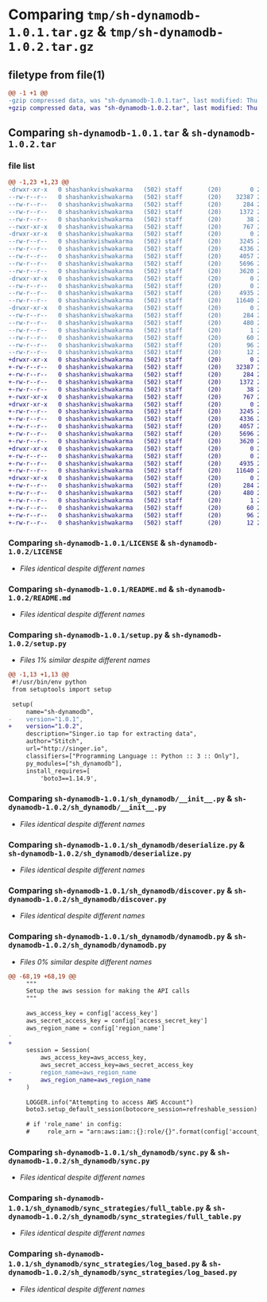 # Comparing `tmp/sh-dynamodb-1.0.1.tar.gz` & `tmp/sh-dynamodb-1.0.2.tar.gz`

## filetype from file(1)

```diff
@@ -1 +1 @@
-gzip compressed data, was "sh-dynamodb-1.0.1.tar", last modified: Thu Jul  6 10:50:43 2023, max compression
+gzip compressed data, was "sh-dynamodb-1.0.2.tar", last modified: Thu Jul  6 10:52:05 2023, max compression
```

## Comparing `sh-dynamodb-1.0.1.tar` & `sh-dynamodb-1.0.2.tar`

### file list

```diff
@@ -1,23 +1,23 @@
-drwxr-xr-x   0 shashankvishwakarma   (502) staff       (20)        0 2023-07-06 10:50:43.439247 sh-dynamodb-1.0.1/
--rw-r--r--   0 shashankvishwakarma   (502) staff       (20)    32387 2023-07-04 06:05:27.000000 sh-dynamodb-1.0.1/LICENSE
--rw-r--r--   0 shashankvishwakarma   (502) staff       (20)      284 2023-07-06 10:50:43.438770 sh-dynamodb-1.0.1/PKG-INFO
--rw-r--r--   0 shashankvishwakarma   (502) staff       (20)     1372 2023-07-06 09:31:12.000000 sh-dynamodb-1.0.1/README.md
--rw-r--r--   0 shashankvishwakarma   (502) staff       (20)       38 2023-07-06 10:50:43.439453 sh-dynamodb-1.0.1/setup.cfg
--rwxr-xr-x   0 shashankvishwakarma   (502) staff       (20)      767 2023-07-06 10:50:34.000000 sh-dynamodb-1.0.1/setup.py
-drwxr-xr-x   0 shashankvishwakarma   (502) staff       (20)        0 2023-07-06 10:50:43.431770 sh-dynamodb-1.0.1/sh_dynamodb/
--rw-r--r--   0 shashankvishwakarma   (502) staff       (20)     3245 2023-07-06 09:31:27.000000 sh-dynamodb-1.0.1/sh_dynamodb/__init__.py
--rw-r--r--   0 shashankvishwakarma   (502) staff       (20)     4336 2023-07-04 06:05:27.000000 sh-dynamodb-1.0.1/sh_dynamodb/deserialize.py
--rw-r--r--   0 shashankvishwakarma   (502) staff       (20)     4057 2023-07-06 09:31:27.000000 sh-dynamodb-1.0.1/sh_dynamodb/discover.py
--rw-r--r--   0 shashankvishwakarma   (502) staff       (20)     5696 2023-07-06 10:48:33.000000 sh-dynamodb-1.0.1/sh_dynamodb/dynamodb.py
--rw-r--r--   0 shashankvishwakarma   (502) staff       (20)     3620 2023-07-06 09:31:27.000000 sh-dynamodb-1.0.1/sh_dynamodb/sync.py
-drwxr-xr-x   0 shashankvishwakarma   (502) staff       (20)        0 2023-07-06 10:50:43.437725 sh-dynamodb-1.0.1/sh_dynamodb/sync_strategies/
--rw-r--r--   0 shashankvishwakarma   (502) staff       (20)        0 2023-07-04 06:05:27.000000 sh-dynamodb-1.0.1/sh_dynamodb/sync_strategies/__init__.py
--rw-r--r--   0 shashankvishwakarma   (502) staff       (20)     4935 2023-07-06 09:31:27.000000 sh-dynamodb-1.0.1/sh_dynamodb/sync_strategies/full_table.py
--rw-r--r--   0 shashankvishwakarma   (502) staff       (20)    11640 2023-07-06 09:31:27.000000 sh-dynamodb-1.0.1/sh_dynamodb/sync_strategies/log_based.py
-drwxr-xr-x   0 shashankvishwakarma   (502) staff       (20)        0 2023-07-06 10:50:43.435519 sh-dynamodb-1.0.1/sh_dynamodb.egg-info/
--rw-r--r--   0 shashankvishwakarma   (502) staff       (20)      284 2023-07-06 10:50:43.000000 sh-dynamodb-1.0.1/sh_dynamodb.egg-info/PKG-INFO
--rw-r--r--   0 shashankvishwakarma   (502) staff       (20)      480 2023-07-06 10:50:43.000000 sh-dynamodb-1.0.1/sh_dynamodb.egg-info/SOURCES.txt
--rw-r--r--   0 shashankvishwakarma   (502) staff       (20)        1 2023-07-06 10:50:43.000000 sh-dynamodb-1.0.1/sh_dynamodb.egg-info/dependency_links.txt
--rw-r--r--   0 shashankvishwakarma   (502) staff       (20)       60 2023-07-06 10:50:43.000000 sh-dynamodb-1.0.1/sh_dynamodb.egg-info/entry_points.txt
--rw-r--r--   0 shashankvishwakarma   (502) staff       (20)       96 2023-07-06 10:50:43.000000 sh-dynamodb-1.0.1/sh_dynamodb.egg-info/requires.txt
--rw-r--r--   0 shashankvishwakarma   (502) staff       (20)       12 2023-07-06 10:50:43.000000 sh-dynamodb-1.0.1/sh_dynamodb.egg-info/top_level.txt
+drwxr-xr-x   0 shashankvishwakarma   (502) staff       (20)        0 2023-07-06 10:52:05.868654 sh-dynamodb-1.0.2/
+-rw-r--r--   0 shashankvishwakarma   (502) staff       (20)    32387 2023-07-04 06:05:27.000000 sh-dynamodb-1.0.2/LICENSE
+-rw-r--r--   0 shashankvishwakarma   (502) staff       (20)      284 2023-07-06 10:52:05.868132 sh-dynamodb-1.0.2/PKG-INFO
+-rw-r--r--   0 shashankvishwakarma   (502) staff       (20)     1372 2023-07-06 09:31:12.000000 sh-dynamodb-1.0.2/README.md
+-rw-r--r--   0 shashankvishwakarma   (502) staff       (20)       38 2023-07-06 10:52:05.868883 sh-dynamodb-1.0.2/setup.cfg
+-rwxr-xr-x   0 shashankvishwakarma   (502) staff       (20)      767 2023-07-06 10:52:00.000000 sh-dynamodb-1.0.2/setup.py
+drwxr-xr-x   0 shashankvishwakarma   (502) staff       (20)        0 2023-07-06 10:52:05.862851 sh-dynamodb-1.0.2/sh_dynamodb/
+-rw-r--r--   0 shashankvishwakarma   (502) staff       (20)     3245 2023-07-06 09:31:27.000000 sh-dynamodb-1.0.2/sh_dynamodb/__init__.py
+-rw-r--r--   0 shashankvishwakarma   (502) staff       (20)     4336 2023-07-04 06:05:27.000000 sh-dynamodb-1.0.2/sh_dynamodb/deserialize.py
+-rw-r--r--   0 shashankvishwakarma   (502) staff       (20)     4057 2023-07-06 09:31:27.000000 sh-dynamodb-1.0.2/sh_dynamodb/discover.py
+-rw-r--r--   0 shashankvishwakarma   (502) staff       (20)     5696 2023-07-06 10:51:40.000000 sh-dynamodb-1.0.2/sh_dynamodb/dynamodb.py
+-rw-r--r--   0 shashankvishwakarma   (502) staff       (20)     3620 2023-07-06 09:31:27.000000 sh-dynamodb-1.0.2/sh_dynamodb/sync.py
+drwxr-xr-x   0 shashankvishwakarma   (502) staff       (20)        0 2023-07-06 10:52:05.867270 sh-dynamodb-1.0.2/sh_dynamodb/sync_strategies/
+-rw-r--r--   0 shashankvishwakarma   (502) staff       (20)        0 2023-07-04 06:05:27.000000 sh-dynamodb-1.0.2/sh_dynamodb/sync_strategies/__init__.py
+-rw-r--r--   0 shashankvishwakarma   (502) staff       (20)     4935 2023-07-06 09:31:27.000000 sh-dynamodb-1.0.2/sh_dynamodb/sync_strategies/full_table.py
+-rw-r--r--   0 shashankvishwakarma   (502) staff       (20)    11640 2023-07-06 09:31:27.000000 sh-dynamodb-1.0.2/sh_dynamodb/sync_strategies/log_based.py
+drwxr-xr-x   0 shashankvishwakarma   (502) staff       (20)        0 2023-07-06 10:52:05.865645 sh-dynamodb-1.0.2/sh_dynamodb.egg-info/
+-rw-r--r--   0 shashankvishwakarma   (502) staff       (20)      284 2023-07-06 10:52:05.000000 sh-dynamodb-1.0.2/sh_dynamodb.egg-info/PKG-INFO
+-rw-r--r--   0 shashankvishwakarma   (502) staff       (20)      480 2023-07-06 10:52:05.000000 sh-dynamodb-1.0.2/sh_dynamodb.egg-info/SOURCES.txt
+-rw-r--r--   0 shashankvishwakarma   (502) staff       (20)        1 2023-07-06 10:52:05.000000 sh-dynamodb-1.0.2/sh_dynamodb.egg-info/dependency_links.txt
+-rw-r--r--   0 shashankvishwakarma   (502) staff       (20)       60 2023-07-06 10:52:05.000000 sh-dynamodb-1.0.2/sh_dynamodb.egg-info/entry_points.txt
+-rw-r--r--   0 shashankvishwakarma   (502) staff       (20)       96 2023-07-06 10:52:05.000000 sh-dynamodb-1.0.2/sh_dynamodb.egg-info/requires.txt
+-rw-r--r--   0 shashankvishwakarma   (502) staff       (20)       12 2023-07-06 10:52:05.000000 sh-dynamodb-1.0.2/sh_dynamodb.egg-info/top_level.txt
```

### Comparing `sh-dynamodb-1.0.1/LICENSE` & `sh-dynamodb-1.0.2/LICENSE`

 * *Files identical despite different names*

### Comparing `sh-dynamodb-1.0.1/README.md` & `sh-dynamodb-1.0.2/README.md`

 * *Files identical despite different names*

### Comparing `sh-dynamodb-1.0.1/setup.py` & `sh-dynamodb-1.0.2/setup.py`

 * *Files 1% similar despite different names*

```diff
@@ -1,13 +1,13 @@
 #!/usr/bin/env python
 from setuptools import setup
 
 setup(
     name="sh-dynamodb",
-    version="1.0.1",
+    version="1.0.2",
     description="Singer.io tap for extracting data",
     author="Stitch",
     url="http://singer.io",
     classifiers=["Programming Language :: Python :: 3 :: Only"],
     py_modules=["sh_dynamodb"],
     install_requires=[
         'boto3==1.14.9',
```

### Comparing `sh-dynamodb-1.0.1/sh_dynamodb/__init__.py` & `sh-dynamodb-1.0.2/sh_dynamodb/__init__.py`

 * *Files identical despite different names*

### Comparing `sh-dynamodb-1.0.1/sh_dynamodb/deserialize.py` & `sh-dynamodb-1.0.2/sh_dynamodb/deserialize.py`

 * *Files identical despite different names*

### Comparing `sh-dynamodb-1.0.1/sh_dynamodb/discover.py` & `sh-dynamodb-1.0.2/sh_dynamodb/discover.py`

 * *Files identical despite different names*

### Comparing `sh-dynamodb-1.0.1/sh_dynamodb/dynamodb.py` & `sh-dynamodb-1.0.2/sh_dynamodb/dynamodb.py`

 * *Files 0% similar despite different names*

```diff
@@ -68,19 +68,19 @@
     """
     Setup the aws session for making the API calls
     """
 
     aws_access_key = config['access_key']
     aws_secret_access_key = config['access_secret_key']
     aws_region_name = config['region_name']
-    
+
     session = Session(
         aws_access_key=aws_access_key,
         aws_secret_access_key=aws_secret_access_key
-        region_name=aws_region_name
+        aws_region_name=aws_region_name
     )
 
     LOGGER.info("Attempting to access AWS Account")
     boto3.setup_default_session(botocore_session=refreshable_session)
 
     # if 'role_name' in config:
     #     role_arn = "arn:aws:iam::{}:role/{}".format(config['account_id'].replace('-', ''),
```

### Comparing `sh-dynamodb-1.0.1/sh_dynamodb/sync.py` & `sh-dynamodb-1.0.2/sh_dynamodb/sync.py`

 * *Files identical despite different names*

### Comparing `sh-dynamodb-1.0.1/sh_dynamodb/sync_strategies/full_table.py` & `sh-dynamodb-1.0.2/sh_dynamodb/sync_strategies/full_table.py`

 * *Files identical despite different names*

### Comparing `sh-dynamodb-1.0.1/sh_dynamodb/sync_strategies/log_based.py` & `sh-dynamodb-1.0.2/sh_dynamodb/sync_strategies/log_based.py`

 * *Files identical despite different names*

